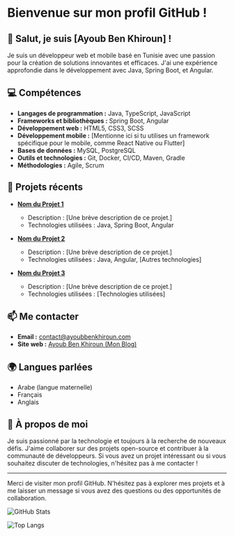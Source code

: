 # Bienvenue sur mon profil GitHub !

## 👋 Salut, je suis [Ayoub Ben Khiroun] !

Je suis un développeur web et mobile basé en Tunisie avec une passion pour la création de solutions innovantes et efficaces. J'ai une expérience approfondie dans le développement avec Java, Spring Boot, et Angular. 

## 💻 Compétences

- **Langages de programmation :** Java, TypeScript, JavaScript
- **Frameworks et bibliothèques :** Spring Boot, Angular
- **Développement web :** HTML5, CSS3, SCSS
- **Développement mobile :** [Mentionne ici si tu utilises un framework spécifique pour le mobile, comme React Native ou Flutter]
- **Bases de données :** MySQL, PostgreSQL
- **Outils et technologies :** Git, Docker, CI/CD, Maven, Gradle
- **Méthodologies :** Agile, Scrum

## 🚀 Projets récents

- **[Nom du Projet 1](lien_vers_repos)**
  - Description : [Une brève description de ce projet.]
  - Technologies utilisées : Java, Spring Boot, Angular

- **[Nom du Projet 2](lien_vers_repos)**
  - Description : [Une brève description de ce projet.]
  - Technologies utilisées : Java, Angular, [Autres technologies]

- **[Nom du Projet 3](lien_vers_repos)**
  - Description : [Une brève description de ce projet.]
  - Technologies utilisées : [Technologies utilisées]

## 📫 Me contacter

- **Email :** [contact@ayoubbenkhiroun.com](mailto:ton.email@example.com)
- **Site web :** [Ayoub Ben Khiroun (Mon Blog)]((https://ayoubbenkhiroun.tn/))

## 🌍 Langues parlées

- Arabe (langue maternelle)
- Français
- Anglais

## 🌟 À propos de moi

Je suis passionné par la technologie et toujours à la recherche de nouveaux défis. J'aime collaborer sur des projets open-source et contribuer à la communauté de développeurs. Si vous avez un projet intéressant ou si vous souhaitez discuter de technologies, n'hésitez pas à me contacter !

---

Merci de visiter mon profil GitHub. N'hésitez pas à explorer mes projets et à me laisser un message si vous avez des questions ou des opportunités de collaboration.

![GitHub Stats](https://github-readme-stats.vercel.app/api?username=tonusername&show_icons=true&hide_title=true&count_private=true&hide=prs&theme=dark)

![Top Langs](https://github-readme-stats.vercel.app/api/top-langs/?username=tonusername&layout=compact&theme=dark)

